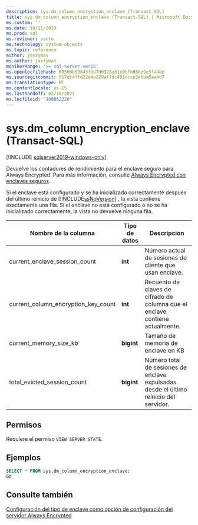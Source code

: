 ```yaml
---
description: sys.dm_column_encryption_enclave (Transact-SQL)
title: sys.dm_column_encryption_enclave (Transact-SQL) | Microsoft Docs
ms.custom: ''
ms.date: 10/11/2019
ms.prod: sql
ms.reviewer: vanto
ms.technology: system-objects
ms.topic: reference
author: jaszymas
ms.author: jaszymas
monikerRange: '>= sql-server-ver15'
ms.openlocfilehash: 69566b93843fdd7d0328a31e0bfb86be9e3fa4bb
ms.sourcegitcommit: 917df4ffd22e4a229af7dc481dcce3ebba0aa4d7
ms.translationtype: MT
ms.contentlocale: es-ES
ms.lasthandoff: 02/10/2021
ms.locfileid: "100062220"
---
```

# <a name="sysdm_column_encryption_enclave-transact-sql"></a>sys.dm_column_encryption_enclave (Transact-SQL)
[!INCLUDE [sqlserver2019-windows-only](../../includes/applies-to-version/sqlserver2019-windows-only.md)]

Devuelve los contadores de rendimiento para el enclave seguro para Always Encrypted. Para más información, consulte [Always Encrypted con enclaves seguros](../security/encryption/always-encrypted-enclaves.md).

Si el enclave está configurado y se ha inicializado correctamente después del último reinicio de [!INCLUDE[ssNoVersion](../../includes/ssnoversion-md.md)] , la vista contiene exactamente una fila. Si el enclave no está configurado o no se ha inicializado correctamente, la vista no devuelve ninguna fila. 

|Nombre de la columna|Tipo de datos|Descripción|  
|-----------------|---------------|-----------------|  
|current_enclave_session_count|**int**|Número actual de sesiones de cliente que usan enclave.|  
|current_column_encryption_key_count|**int**|Recuento de claves de cifrado de columna que el enclave contiene actualmente.|  
|current_memory_size_kb|**bigint**|Tamaño de memoria de enclave en KB|  
|total_evicted_session_count|**bigint**|Número total de sesiones de enclave expulsadas desde el último reinicio del servidor.|   
  
## <a name="permissions"></a>Permisos  
Requiere el permiso `VIEW SERVER STATE`.   
  
## <a name="examples"></a>Ejemplos  
 
```sql  
SELECT * FROM sys.dm_column_encryption_enclave;  
GO  
```  
  
## <a name="see-also"></a>Consulte también  
 [Configuración del tipo de enclave como opción de configuración del servidor Always Encrypted](../../database-engine/configure-windows/configure-column-encryption-enclave-type.md)
  
  
